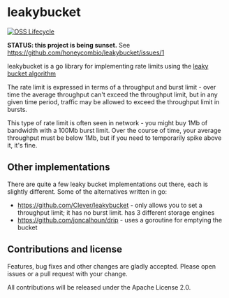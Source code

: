 # leakybucket

[![OSS Lifecycle](https://img.shields.io/osslifecycle/honeycombio/leakybucket)](https://github.com/honeycombio/home/blob/main/honeycomb-oss-lifecycle-and-practices.md)

**STATUS: this project is being sunset.** See https://github.com/honeycombio/leakybucket/issues/1

leakybucket is a go library for implementing rate limits using the [leaky bucket
algorithm](https://en.wikipedia.org/wiki/Leaky_bucket)

The rate limit is expressed in terms of a throughput and burst limit - over time
the average throughput can't exceed the throughput limit, but in any given time
period, traffic may be allowed to exceed the throughput limit in bursts.

This type of rate limit is often seen in network - you might buy 1Mb of
bandwidth with a 100Mb burst limit. Over the course of time, your average
throughput must be below 1Mb, but if you need to temporarily spike above it,
it's fine.

## Other implementations

There are quite a few leaky bucket implementations out there, each is slightly
different. Some of the alternatives written in go:

* https://github.com/Clever/leakybucket - only allows you to set a throughput
  limit; it has no burst limit. has 3 different storage engines
* https://github.com/joncalhoun/drip - uses a goroutine for emptying the bucket

## Contributions and license

Features, bug fixes and other changes  are gladly accepted. Please open issues
or a pull request with your change.

All contributions will be released under the Apache License 2.0.
